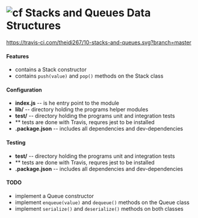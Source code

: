 ![cf](http://i.imgur.com/7v5ASc8.png) Stacks and Queues Data Structures
====

https://travis-ci.com/theidi267/10-stacks-and-queues.svg?branch=master

#### Features 
  * contains a Stack constructor
  * contains `push(value)` and `pop()` methods on the Stack class

#### Configuration  

  * **index.js** -- is he entry point to the module
  * **lib/** -- directory holding the programs helper modules
  * **test/** -- directory holding the programs unit and integration tests
  * ** tests are done with Travis, requres jest to be installed
  * **.package.json** -- includes all dependencies and dev-dependencies

#### Testing  

  * **test/** -- directory holding the programs unit and integration tests
  * ** tests are done with Travis, requres jest to be installed
  * **.package.json** -- includes all dependencies and dev-dependencies

#### TODO

  * implement a Queue constructor
  * implement `enqueue(value)` and `dequeue()` methods on the Queue class
  * implement `serialize()` and `deserialize()` methods on both classes
